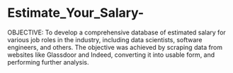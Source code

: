 # Estimate_Your_Salary-
OBJECTIVE: To develop a comprehensive database of estimated salary for various job roles in the industry, including data scientists, software engineers, and others. The objective was achieved by scraping data from websites like Glassdoor and Indeed, converting it into usable form, and performing further analysis.
